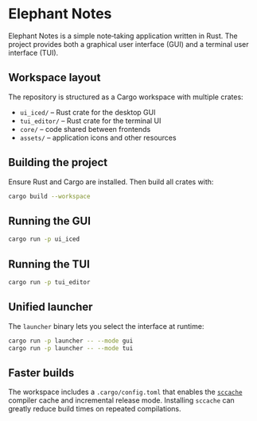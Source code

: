 # Elephant Notes

Elephant Notes is a simple note‐taking application written in Rust.  The project
provides both a graphical user interface (GUI) and a terminal user interface
(TUI).

## Workspace layout

The repository is structured as a Cargo workspace with multiple crates:

 - `ui_iced/` &ndash; Rust crate for the desktop GUI
 - `tui_editor/` &ndash; Rust crate for the terminal UI
 - `core/` &ndash; code shared between frontends
- `assets/` &ndash; application icons and other resources

## Building the project

Ensure Rust and Cargo are installed. Then build all crates with:

```bash
cargo build --workspace
```

## Running the GUI

```bash
cargo run -p ui_iced
```

## Running the TUI

```bash
cargo run -p tui_editor
```

## Unified launcher

The `launcher` binary lets you select the interface at runtime:

```bash
cargo run -p launcher -- --mode gui
cargo run -p launcher -- --mode tui
```

## Faster builds

The workspace includes a `.cargo/config.toml` that enables the
[`sccache`](https://github.com/mozilla/sccache) compiler cache and
incremental release mode. Installing `sccache` can greatly reduce build
times on repeated compilations.

